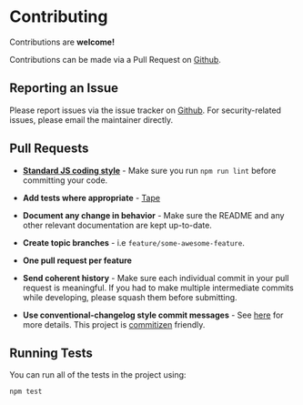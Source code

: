 # Contributing

Contributions are **welcome!**

Contributions can be made via a Pull Request on [Github](https://github.com/mike182uk/fetch-gists).

## Reporting an Issue

Please report issues via the issue tracker on [Github](https://github.com/mike182uk/fetch-gists). For security-related issues, please email the maintainer directly.

## Pull Requests

- **[Standard JS coding style](http://standardjs.com/index.html)** - Make sure you run `npm run lint` before committing your code.

- **Add tests where appropriate** - [Tape](https://github.com/substack/tape)

- **Document any change in behavior** - Make sure the README and any other relevant documentation are kept up-to-date.

- **Create topic branches** - i.e `feature/some-awesome-feature`.

- **One pull request per feature**

- **Send coherent history** - Make sure each individual commit in your pull request is meaningful. If you had to make multiple intermediate commits while developing, please squash them before submitting.

- **Use conventional-changelog style commit messages** - See [here](https://github.com/angular/angular.js/blob/master/CONTRIBUTING.md#-git-commit-guidelines) for more details. This project is [commitizen](https://commitizen.github.io/cz-cli/) friendly.

## Running Tests

You can run all of the tests in the project using:

```bash
npm test
```
